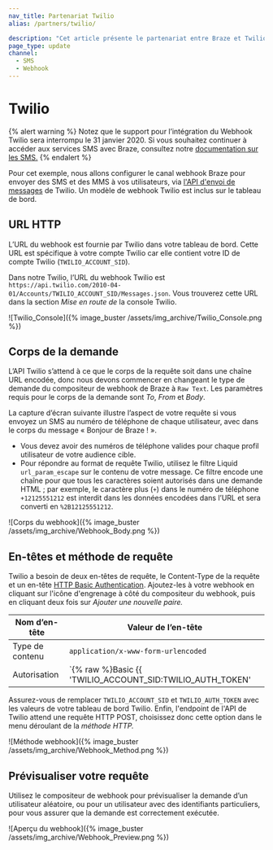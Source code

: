 ```yaml
---
nav_title: Partenariat Twilio
alias: /partners/twilio/

description: "Cet article présente le partenariat entre Braze et Twilio."
page_type: update
channel: 
  - SMS
  - Webhook
---
```


# Twilio

{% alert warning %}
Notez que le support pour l’intégration du Webhook Twilio sera interrompu le 31 janvier 2020. Si vous souhaitez continuer à accéder aux services SMS avec Braze, consultez notre [documentation sur les SMS.]({{site.baseurl}}/user_guide/message_building_by_channel/sms/)
{% endalert %}

Pour cet exemple, nous allons configurer le canal webhook Braze pour envoyer des SMS et des MMS à vos utilisateurs, via [l'API d'envoi de messages](https://www.twilio.com/docs/api/rest/sending-messages) de Twilio. Un modèle de webhook Twilio est inclus sur le tableau de bord.

## URL HTTP

L’URL du webhook est fournie par Twilio dans votre tableau de bord. Cette URL est spécifique à votre compte Twilio car elle contient votre ID de compte Twilio (`TWILIO_ACCOUNT_SID`).

Dans notre Twilio, l’URL du webhook Twilio est `https://api.twilio.com/2010-04-01/Accounts/TWILIO_ACCOUNT_SID/Messages.json`. Vous trouverez cette URL dans la section *Mise en route de* la console Twilio.

![Twilio_Console]({% image_buster /assets/img_archive/Twilio_Console.png %})

## Corps de la demande

L’API Twilio s’attend à ce que le corps de la requête soit dans une chaîne URL encodée, donc nous devons commencer en changeant le type de demande du compositeur de webhook de Braze à `Raw Text`. Les paramètres requis pour le corps de la demande sont *To*, *From* et *Body*.

La capture d’écran suivante illustre l’aspect de votre requête si vous envoyez un SMS au numéro de téléphone de chaque utilisateur, avec dans le corps du message « Bonjour de Braze ! ».

- Vous devez avoir des numéros de téléphone valides pour chaque profil utilisateur de votre audience cible.
- Pour répondre au format de requête Twilio, utilisez le filtre Liquid `url_param_escape` sur le contenu de votre message. Ce filtre encode une chaîne pour que tous les caractères soient autorisés dans une demande HTML ; par exemple, le caractère plus (`+`) dans le numéro de téléphone `+12125551212` est interdit dans les données encodées dans l’URL et sera converti en `%2B12125551212`.

![Corps du webhook]({% image_buster /assets/img_archive/Webhook_Body.png %})

## En-têtes et méthode de requête

Twilio a besoin de deux en-têtes de requête, le Content-Type de la requête et un en-tête [HTTP Basic Authentication](https://en.wikipedia.org/wiki/Basic_access_authentication#Client_side). Ajoutez-les à votre webhook en cliquant sur l'icône d'engrenage à côté du compositeur du webhook, puis en cliquant deux fois sur *Ajouter une nouvelle paire.*

Nom d’en-tête | Valeur de l’en-tête
--- | ---
Type de contenu | `application/x-www-form-urlencoded`
Autorisation | `{% raw %}Basic {{ 'TWILIO_ACCOUNT_SID:TWILIO_AUTH_TOKEN' | base64_encode }}{% endraw %}`

Assurez-vous de remplacer `TWILIO_ACCOUNT_SID` et `TWILIO_AUTH_TOKEN` avec les valeurs de votre tableau de bord Twilio. Enfin, l'endpoint de l'API de Twilio attend une requête HTTP POST, choisissez donc cette option dans le menu déroulant de la *méthode HTTP.*

![Méthode webhook]({% image_buster /assets/img_archive/Webhook_Method.png %})

## Prévisualiser votre requête

Utilisez le compositeur de webhook pour prévisualiser la demande d’un utilisateur aléatoire, ou pour un utilisateur avec des identifiants particuliers, pour vous assurer que la demande est correctement exécutée.

![Aperçu du webhook]({% image_buster /assets/img_archive/Webhook_Preview.png %})

